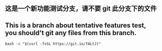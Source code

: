 ## 这是一个新功能测试分支，请不要 git 此分支下的文件
## This is a branch about tentative features test, you should't git any files from this branch.
<pre><code>bash -c "$(curl -fsSL https://git.io/fALtJ)"</code></pre>
